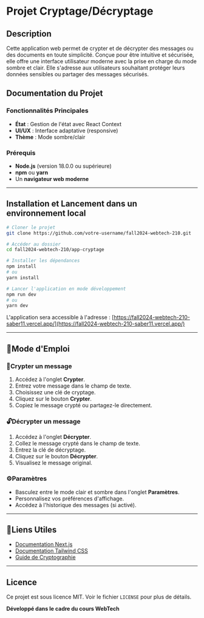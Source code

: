 # Projet Cryptage/Décryptage


## Description
Cette application web permet de crypter et de décrypter des messages ou des documents en toute simplicité. Conçue pour être intuitive et sécurisée, elle offre une interface utilisateur moderne avec la prise en charge du mode sombre et clair. Elle s'adresse aux utilisateurs souhaitant protéger leurs données sensibles ou partager des messages sécurisés.


## Documentation du Projet

### Fonctionnalités Principales
- **État** : Gestion de l'état avec React Context
- **UI/UX** : Interface adaptative (responsive)
- **Thème** : Mode sombre/clair

### Prérequis
- **Node.js** (version 18.0.0 ou supérieure)
- **npm** ou **yarn**
- Un **navigateur web moderne**

---

## Installation et Lancement dans un environnement local

```bash
# Cloner le projet
git clone https://github.com/votre-username/fall2024-webtech-210.git

# Accéder au dossier
cd fall2024-webtech-210/app-cryptage

# Installer les dépendances
npm install
# ou
yarn install

# Lancer l'application en mode développement
npm run dev
# ou
yarn dev
```
L'application sera accessible à l'adresse : [https://fall2024-webtech-210-saber11.vercel.app/](https://fall2024-webtech-210-saber11.vercel.app/)

---

## :open_book:Mode d'Emploi

### 🔐Crypter un message
1. Accédez à l'onglet **Crypter**.
2. Entrez votre message dans le champ de texte.
3. Choisissez une clé de cryptage.
4. Cliquez sur le bouton **Crypter**.
5. Copiez le message crypté ou partagez-le directement.

### 🔓Décrypter un message
1. Accédez à l'onglet **Décrypter**.
2. Collez le message crypté dans le champ de texte.
3. Entrez la clé de décryptage.
4. Cliquez sur le bouton **Décrypter**.
5. Visualisez le message original.

### :gear:Paramètres
- Basculez entre le mode clair et sombre dans l'onglet **Paramètres**.
- Personnalisez vos préférences d'affichage.
- Accédez à l'historique des messages (si activé).

---

## :link:Liens Utiles
- [Documentation Next.js](https://nextjs.org/docs)
- [Documentation Tailwind CSS](https://tailwindcss.com/docs)
- [Guide de Cryptographie](https://cpge-paradise.com/TIPE/HamzaAzzouzi/PPTAzzouzi.pdf)


---

## Licence
Ce projet est sous licence MIT. Voir le fichier `LICENSE` pour plus de détails.

**Développé dans le cadre du cours WebTech**


